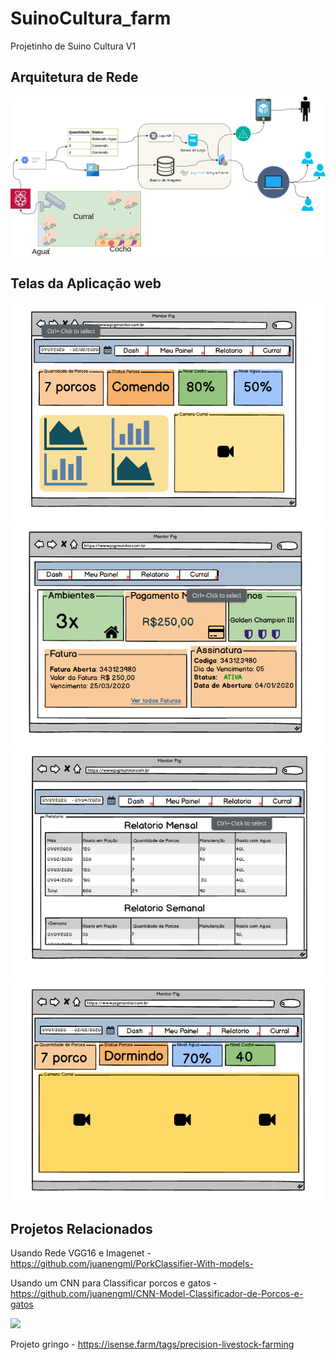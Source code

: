 # SuinoCultura_farm
Projetinho de Suino Cultura V1 

## Arquitetura de Rede 

![](SuinoCultura-papai.png)


## Telas da Aplicação web
![](1.png)
![](2.png)
![](3.png)
![](4.png)

## Projetos Relacionados 

Usando Rede VGG16 e Imagenet - https://github.com/juanengml/PorkClassifier-With-models-

Usando um CNN para Classificar porcos e gatos - https://github.com/juanengml/CNN-Model-Classificador-de-Porcos-e-gatos

![](https://github.com/juanengml/SuinoCultura_farm/blob/master/3Dcam2.gif)

Projeto gringo - https://isense.farm/tags/precision-livestock-farming
